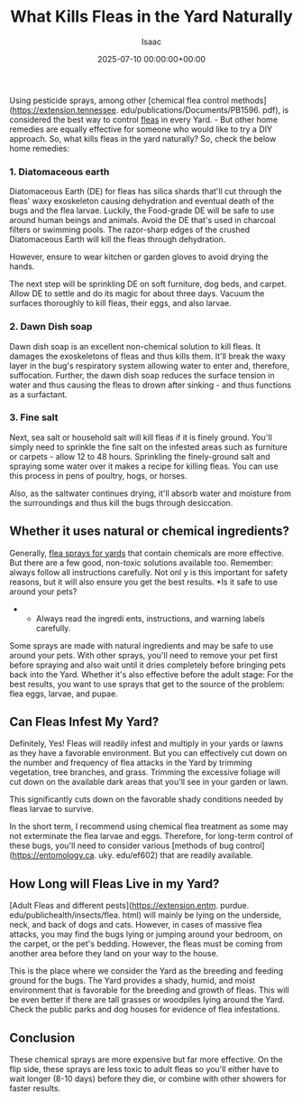 ﻿---
title: What Kills Fleas in the Yard Naturally
description: Using pesticide sprays, among other chemical flea control methods , is considered the best way to control fleas in every Yard. - But other home remedies are...
slug: /what-kills-fleas-in-the-yard-naturally/
date: 2025-07-10 00:00:00+00:00
lastmod: 2025-07-10 00:00:00+03:00
author: Isaac
categories:
- Fleas
- Guide
tags:
- fleas
- kill
- flea
layout: post
---

Using pesticide sprays, among other [chemical flea control methods](https://extension.tennessee. edu/publications/Documents/PB1596. pdf), is considered the best way to control [fleas](https://pestpolicy.com/how-to-kill-flea-eggs/) in every Yard. - But other home remedies are equally effective for someone who would like to try a DIY approach. So, what kills fleas in the yard naturally? So, check the below home remedies:

###  1. Diatomaceous earth

Diatomaceous Earth (DE) for fleas has silica shards that'll cut through the fleas' waxy exoskeleton causing dehydration and eventual death of the bugs and the flea larvae. Luckily, the Food-grade DE will be safe to use around human beings and animals. Avoid the DE that's used in charcoal filters or swimming pools. The razor-sharp edges of the crushed Diatomaceous Earth will kill the fleas through dehydration.

However, ensure to wear kitchen or garden gloves to avoid drying the hands.

The next step will be sprinkling DE on soft furniture, dog beds, and carpet. Allow DE to settle and do its magic for about three days. Vacuum the surfaces thoroughly to kill fleas, their eggs, and also larvae.

###  2. Dawn Dish soap

Dawn dish soap is an excellent non-chemical solution to kill fleas. It damages the exoskeletons of fleas and thus kills them. It'll break the waxy layer in the bug's respiratory system allowing water to enter and, therefore, suffocation. Further, the dawn dish soap reduces the surface tension in water and thus causing the fleas to drown after sinking - and thus functions as a surfactant.

###  3. Fine salt

Next, sea salt or household salt will kill fleas if it is finely ground. You'll simply need to sprinkle the fine salt on the infested areas such as furniture or carpets - allow 12 to 48 hours. Sprinkling the finely-ground salt and spraying some water over it makes a recipe for killing fleas. You can use this process in pens of poultry, hogs, or horses.

Also, as the saltwater continues drying, it'll absorb water and moisture from the surroundings and thus kill the bugs through desiccation.

##  Whether it uses natural or chemical ingredients?

Generally, [flea sprays for yards](https://pestpolicy.com/best-flea-spray-for-yard/) that contain chemicals are more effective. But there are a few good, non-toxic solutions available too. Remember: always follow all instructions carefully. Not onl y is this important for safety reasons, but it will also ensure you get the best results. *Is it safe to use around your pets?

* - Always read the ingredi ents, instructions, and warning labels carefully.

Some sprays are made with natural ingredients and may be safe to use around your pets. With other sprays, you'll need to remove your pet first before spraying and also wait until it dries completely before bringing pets back into the Yard. Whether it's also effective before the adult stage: For the best results, you want to use sprays that get to the source of the problem: flea eggs, larvae, and pupae.

##  Can Fleas Infest My Yard?

Definitely, Yes! Fleas will readily infest and multiply in your yards or lawns as they have a favorable environment. But you can effectively cut down on the number and frequency of flea attacks in the Yard by trimming vegetation, tree branches, and grass. Trimming the excessive foliage will cut down on the available dark areas that you'll see in your garden or lawn.

This significantly cuts down on the favorable shady conditions needed by fleas larvae to survive.

In the short term, I recommend using chemical flea treatment as some may not exterminate the flea larvae and eggs. Therefore, for long-term control of these bugs, you'll need to consider various [methods of bug control](https://entomology.ca. uky. edu/ef602) that are readily available.

##  How Long will Fleas Live in my Yard?

[Adult Fleas and different pests](https://extension.entm. purdue. edu/publichealth/insects/flea. html) will mainly be lying on the underside, neck, and back of dogs and cats. However, in cases of massive flea attacks, you may find the bugs lying or jumping around your bedroom, on the carpet, or the pet's bedding. However, the fleas must be coming from another area before they land on your way to the house.

This is the place where we consider the Yard as the breeding and feeding ground for the bugs. The Yard provides a shady, humid, and moist environment that is favorable for the breeding and growth of fleas. This will be even better if there are tall grasses or woodpiles lying around the Yard. Check the public parks and dog houses for evidence of flea infestations.

##  Conclusion

These chemical sprays are more expensive but far more effective. On the flip side, these sprays are less toxic to adult fleas so you'll either have to wait longer (8-10 days) before they die, or combine with other showers for faster results.

